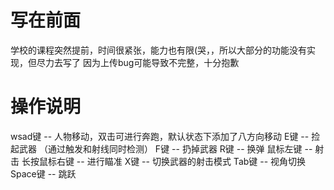 # 写在前面
学校的课程突然提前，时间很紧张，能力也有限(哭，，所以大部分的功能没有实现，但尽力去写了
因为上传bug可能导致不完整，十分抱歉
 # 操作说明
 wsad键 -- 人物移动，双击可进行奔跑，默认状态下添加了八方向移动
 E键 -- 捡起武器 （通过触发和射线同时检测）
 F键 -- 扔掉武器
 R键 -- 换弹
 鼠标左键 -- 射击
 长按鼠标右键 -- 进行瞄准
 X键 -- 切换武器的射击模式
 Tab键 -- 视角切换
 Space键 -- 跳跃

